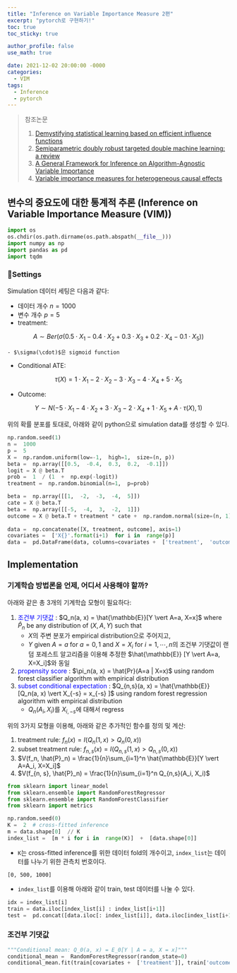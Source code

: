 ```yaml
---
title: "Inference on Variable Importance Measure 2편"
excerpt: "pytorch로 구현하기!"
toc: true
toc_sticky: true

author_profile: false
use_math: true

date: 2021-12-02 20:00:00 -0000
categories: 
  - VIM
tags:
  - Inference
  - pytorch
---
```



> 참조논문
> 1. [Demystifying statistical learning based on efficient influence functions](https://arxiv.org/abs/2107.00681)
> 2. [Semiparametric doubly robust targeted double machine learning: a review](https://arxiv.org/abs/2203.06469)
> 3. [A General Framework for Inference on Algorithm-Agnostic Variable Importance](https://www.tandfonline.com/doi/full/10.1080/01621459.2021.2003200)
> 4. [Variable importance measures for heterogeneous causal effects](https://arxiv.org/pdf/2204.06030.pdf)

## 변수의 중요도에 대한 통계적 추론 (Inference on Variable Importance Measure (VIM))

```python
import os
os.chdir(os.path.dirname(os.path.abspath(__file__)))
import numpy as np
import pandas as pd
import tqdm
```

### Settings

Simulation 데이터 세팅은 다음과 같다:

- 데이터 개수 $n = 1000$
- 변수 개수 $p = 5$
- treatment: 

$$A \sim Ber(\sigma(0.5 \cdot X_1 -0.4 \cdot X_2 + 0.3 \cdot X_3 + 0.2 \cdot X_4 -0.1 \cdot X_5))$$

	- $\sigma(\cdot)$은 sigmoid function
- Conditional ATE: 

$$\tau(X) = 1 \cdot X_1 -2 \cdot X_2 -3 \cdot X_3 -4 \cdot X_4 +5 \cdot X_5$$

- Outcome: 

$$Y \sim N(-5 \cdot X_1 -4 \cdot X_2 + 3 \cdot X_3 -2 \cdot X_4 +1 \cdot X_5 + A \cdot \tau(X), 1)$$


위의 확률 분포를 토대로, 아래와 같이 python으로 simulation data를 생성할 수 있다.

```python
np.random.seed(1)
n =  1000
p =  5
X =  np.random.uniform(low=-1,  high=1,  size=(n, p))
beta =  np.array([[0.5,  -0.4,  0.3,  0.2,  -0.1]])
logit = X @ beta.T
prob =  1  / (1  +  np.exp(-logit))
treatment =  np.random.binomial(n=1,  p=prob)

beta =  np.array([[1,  -2,  -3,  -4,  5]])
cate = X @ beta.T
beta =  np.array([[-5,  -4,  3,  -2,  1]])
outcome = X @ beta.T + treatment * cate +  np.random.normal(size=(n, 1))
  
data =  np.concatenate([X, treatment, outcome], axis=1)
covariates =  ['X{}'.format(i+1)  for i in  range(p)]
data =  pd.DataFrame(data, columns=covariates +  ['treatment',  'outcome'])
```

## Implementation

### 기계학습 방법론을 언제, 어디서 사용해야 할까?

아래와 같은 총 3개의 기계학습 모형이 필요하다:

1. <span style="color:blue">조건부 기댓값</span> : $Q_n(a, x) = \hat{\mathbb{E}}[Y \vert A=a, X=x]$ where $\hat{P}_n$ be any distribution of $(X, A, Y)$ such that
	- $X$의 주변 분포가 empirical distribution으로 주어지고,
	- $Y$ given $A = a$ for $a = 0, 1$ and $X = X_i$ for $i = 1, \cdots, n$의 조건부 기댓값이 랜덤 포레스트 알고리즘을 이용해 추정한 $\hat{\mathbb{E}} [Y \vert A=a, X=X_i]$와 동일
2. <span style="color:blue">propensity score</span> : $\pi_n(a, x) = \hat{Pr}(A=a | X=x)$ using random forest classifier algorithm with empirical distribution
3. <span style="color:blue">subset conditional expectation</span> : $Q_{n,s}(a, x) = \hat{\mathbb{E}} [Q_n(a, x) \vert X_{-s} = x_{-s} ]$  using random forest regression algorithm with empirical distribution
	- $Q_n(A_i, X_i)$를 $X_{i, -s}$에 대해서 regress

위의 3가지 모형을 이용해, 아래와 같은 추가적인 함수를 정의 및 계산:

1. treatment rule: $f_n(x) = I(Q_n(1, x) > Q_n(0, x))$
2. subset treatment rule: $f_{n, s}(x) = I(Q_{n, s}(1, x) > Q_{n, s}(0, x))$
3. $V(f_n, \hat{P}_n) = \frac{1}{n}\sum_{i=1}^n \hat{\mathbb{E}}[Y \vert A=A_i, X=X_i]$
4. $V(f_{n, s}, \hat{P}_n) = \frac{1}{n}\sum_{i=1}^n Q_{n,s}(A_i, X_i)$

```python
from sklearn import linear_model
from sklearn.ensemble import RandomForestRegressor
from sklearn.ensemble import RandomForestClassifier
from sklearn import metrics

np.random.seed(0)
K =  2  # cross-fitted inference
m = data.shape[0]  // K
index_list =  [m * i for i in  range(K)]  +  [data.shape[0]]
```

- `K`는 cross-fitted inference를 위한 데이터 fold의 개수이고, `index_list`는 데이터를 나누기 위한 관측치 번호이다.
```
[0, 500, 1000]
```
- `index_list`를 이용해 아래와 같이 train, test 데이터를 나눌 수 있다.
```python
idx = index_list[i]
train = data.iloc[index_list[i] : index_list[i+1]]
test =  pd.concat([data.iloc[: index_list[i]], data.iloc[index_list[i+1] : ]], axis=0)
```

### 조건부 기댓값

```python
"""Conditional mean: Q_0(a, x) = E_0[Y | A = a, X = x]"""
conditional_mean =  RandomForestRegressor(random_state=0)
conditional_mean.fit(train[covariates +  ['treatment']], train['outcome'])
```

<!--stackedit_data:
eyJoaXN0b3J5IjpbLTUzODczMTY1MCwxODM3ODYwODIyLDIwNT
A5NzkxNTgsNjgwMzc1NjY4XX0=
-->